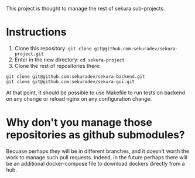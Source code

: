 This project is thought to manage the rest of sekura sub-projects.

# Instructions

1. Clone this repository: `git clone git@github.com:sekuradev/sekura-project.git`
1. Enter in the new directory: `cd sekura-project`
1. Clone the rest of repositories there:

```
git clone git@github.com:sekuradev/sekura-backend.git
git clone git@github.com:sekuradev/sekura-gui.git
```

At that point, it should be possible to use Makefile to run tests on backend on any change or reload nginx on any
configuration change.

# Why don't you manage those repositories as github submodules?

Becuase perhaps they will be in different branches, and it doesn't worth the work to manage such pull requests. Indeed,
in the future perhaps there will be an additional docker-compose file to download dockers directly from a hub.

